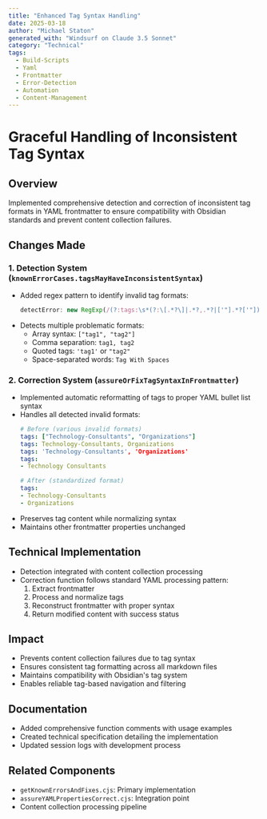 ```yaml
---
title: "Enhanced Tag Syntax Handling"
date: 2025-03-18
author: "Michael Staton"
generated_with: "Windsurf on Claude 3.5 Sonnet"
category: "Technical"
tags:
  - Build-Scripts
  - Yaml
  - Frontmatter
  - Error-Detection
  - Automation
  - Content-Management
---
```

# Graceful Handling of Inconsistent Tag Syntax

## Overview
Implemented comprehensive detection and correction of inconsistent tag formats in YAML frontmatter to ensure compatibility with Obsidian standards and prevent content collection failures.

## Changes Made

### 1. Detection System (`knownErrorCases.tagsMayHaveInconsistentSyntax`)
- Added regex pattern to identify invalid tag formats:
  ```javascript
  detectError: new RegExp(/(?:tags:\s*(?:\[.*?\]|.*?,.*?|['"].*?['"])|(?:^|\n)\s*-\s*\w+[^\S\n]+\w+)/)
  ```
- Detects multiple problematic formats:
  - Array syntax: `["tag1", "tag2"]`
  - Comma separation: `tag1, tag2`
  - Quoted tags: `'tag1'` or `"tag2"`
  - Space-separated words: `Tag With Spaces`

### 2. Correction System (`assureOrFixTagSyntaxInFrontmatter`)
- Implemented automatic reformatting of tags to proper YAML bullet list syntax
- Handles all detected invalid formats:
  ```yaml
  # Before (various invalid formats)
  tags: ["Technology-Consultants", "Organizations"]
  tags: Technology-Consultants, Organizations
  tags: 'Technology-Consultants', 'Organizations'
  tags:
  - Technology Consultants

  # After (standardized format)
  tags:
  - Technology-Consultants
  - Organizations
  ```
- Preserves tag content while normalizing syntax
- Maintains other frontmatter properties unchanged

## Technical Implementation
- Detection integrated with content collection processing
- Correction function follows standard YAML processing pattern:
  1. Extract frontmatter
  2. Process and normalize tags
  3. Reconstruct frontmatter with proper syntax
  4. Return modified content with success status

## Impact
- Prevents content collection failures due to tag syntax
- Ensures consistent tag formatting across all markdown files
- Maintains compatibility with Obsidian's tag system
- Enables reliable tag-based navigation and filtering

## Documentation
- Added comprehensive function comments with usage examples
- Created technical specification detailing the implementation
- Updated session logs with development process

## Related Components
- `getKnownErrorsAndFixes.cjs`: Primary implementation
- `assureYAMLPropertiesCorrect.cjs`: Integration point
- Content collection processing pipeline
